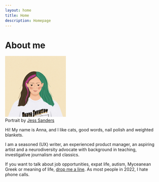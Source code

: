 ```yaml
---
layout: home
title: Home
description: Homepage
---
```


# About me

<div class ="profile-pic"> <img src ="/assets/images/image.jpeg"  width = "200" height = "200"><br>
Portrait by <a href="https://www.instagram.com/jessandthepencil/?hl=en">Jess Sanders</a></div>

Hi! My name is Anna, and I like cats, good words, nail polish and weighted blankets. 

I am a seasoned (UX) writer, an experienced product manager, an aspiring artist and a neurodiversity advocate with background in teaching, investigative journalism and classics. 

If you want to talk about job opportunities, expat life, autism, Myceanean Greek or meaning of life, [drop me a line](/contact.html). As most people in 2022, I hate phone calls.



